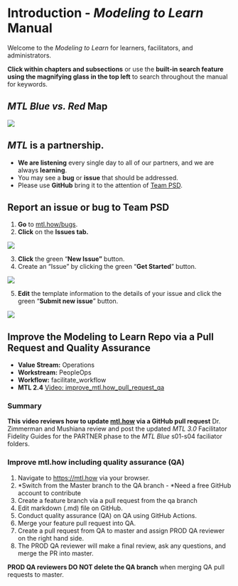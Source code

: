 # Introduction - *Modeling to Learn* Manual

Welcome to the *Modeling to Learn* for learners, facilitators, and administrators.

**Click within chapters and subsections** or use the **built-in search feature using the magnifying glass in the top left** to search throughout the manual for keywords.

## *MTL Blue vs. Red* Map

![](https://user-images.githubusercontent.com/59668647/109671072-9abe4080-7b28-11eb-94ae-c2a67b4d9a54.png)

## *MTL* is a partnership.

- **We are listening** every single day to all of our partners, and we are always **learning**.
- You may see a **bug** or **issue** that should be addressed.
- Please use **GitHub** bring it to the attention of [Team PSD](https://mtl.how/team).

## Report an issue or bug to Team PSD

1. **Go** to [mtl.how/bugs](https://mtl.how/bugs).
2. **Click** on the **Issues tab.**

![](https://user-images.githubusercontent.com/59668647/117360131-45c2e180-ae6d-11eb-8fcc-60a479401d0e.png)

3. **Click** the green “**New Issue”** button.
4. Create an “Issue” by clicking the green “**Get Started**” button.

![](https://user-images.githubusercontent.com/59668647/117360052-2926a980-ae6d-11eb-884a-d43a22e2d011.png)

5. **Edit** the template information to the details of your issue and click the green “**Submit new issue**” button.

![](https://user-images.githubusercontent.com/59668647/117360089-35126b80-ae6d-11eb-8472-f4ea154f4401.png)

## Improve the Modeling to Learn Repo via a Pull Request and Quality Assurance

- **Value Stream:** Operations
- **Workstream:** PeopleOps
- **Workflow:** facilitate_workflow
- **MTL 2.4** [Video: improve_mtl.how_pull_request_qa](https://dvagov.sharepoint.com/sites/mtl_facilitators/Shared%20Documents/General/Recordings/improve_mtl.how_pull_request_qa-20220520_100755-Meeting%20Recording.mp4?web=1)

### Summary

**This video reviews how to update [mtl.how](https://mtl.how) via a GitHub pull request**
Dr. Zimmerman and Mushiana review and post the updated _MTL 3.0_ Facilitator Fidelity Guides for the PARTNER phase to the _MTL Blue_ s01-s04 faciliator folders.

### Improve mtl.how including quality assurance (QA)

1.	Navigate to https://mtl.how via your browser.
2.	*Switch from the Master branch to the QA branch - *Need a free GitHub account to contribute  
3.	Create a feature branch via a pull request from the qa branch 
4.	Edit markdown (.md) file on GitHub.
5.	Conduct quality assurance (QA) on QA using GitHub Actions.
6.	Merge your feature pull request into QA. 
7.	Create a pull request from QA to master and assign PROD QA reviewer on the right hand side. 
8.	The PROD QA reviewer will make a final review, ask any questions, and merge the PR into master.

**PROD QA reviewers DO NOT delete the QA branch** when merging QA pull requests to master.

